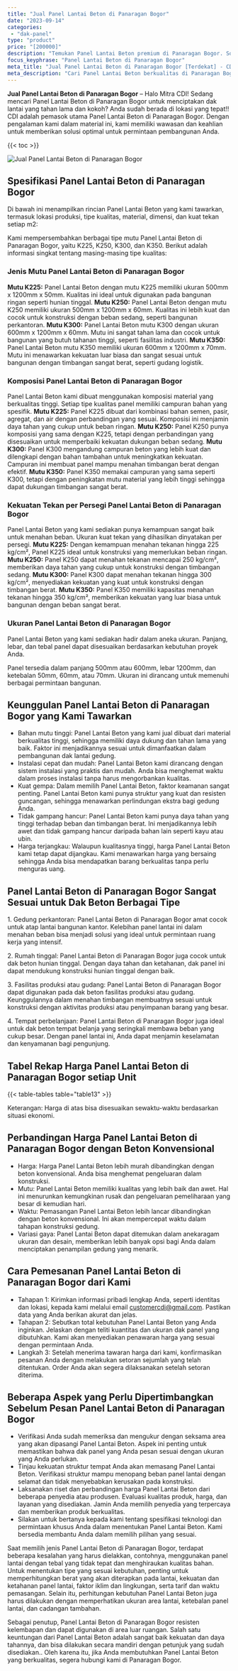 ```yaml
---
title: "Jual Panel Lantai Beton di Panaragan Bogor"
date: "2023-09-14"
categories:
 - "dak-panel"
type: "product"
price: "[200000]"
description: "Temukan Panel Lantai Beton premium di Panaragan Bogor. Solusi ideal untuk proyek konstruksi dengan kualitas unggul, Panel Lantai Beton memberikan ketahanan optimal untuk lantai dak. Dapatkan info lengkap."
focus_keyphrase: "Panel Lantai Beton di Panaragan Bogor"
meta_title: "Jual Panel Lantai Beton di Panaragan Bogor [Terdekat] - CDI"
meta_description: "Cari Panel Lantai Beton berkualitas di Panaragan Bogor?. Kami menyediakan Panel Lantai Beton premium untuk pembangunan. Harga terbaik hanya di sini."
---
```


**Jual Panel Lantai Beton di Panaragan Bogor** – Halo Mitra CDI! Sedang mencari Panel Lantai Beton di Panaragan Bogor untuk menciptakan dak lantai yang tahan lama dan kokoh? Anda sudah berada di lokasi yang tepat!! CDI adalah pemasok utama Panel Lantai Beton di Panaragan Bogor. Dengan pengalaman kami dalam material ini, kami memiliki wawasan dan keahlian untuk memberikan solusi optimal untuk permintaan pembangunan Anda.

{{< toc >}}

![Jual Panel Lantai Beton di Panaragan Bogor](/images/dak-panel/dak-panel-07.jpg)

## Spesifikasi Panel Lantai Beton di Panaragan Bogor

Di bawah ini menampilkan rincian Panel Lantai Beton yang kami tawarkan, termasuk lokasi produksi, tipe kualitas, material, dimensi, dan kuat tekan setiap m2:

Kami mempersembahkan berbagai tipe mutu Panel Lantai Beton di Panaragan Bogor, yaitu K225, K250, K300, dan K350. Berikut adalah informasi singkat tentang masing-masing tipe kualitas:

### Jenis Mutu Panel Lantai Beton di Panaragan Bogor

**Mutu K225:** Panel Lantai Beton dengan mutu K225 memiliki ukuran 500mm x 1200mm x 50mm. Kualitas ini ideal untuk digunakan pada bangunan ringan seperti hunian tinggal.
**Mutu K250:** Panel Lantai Beton dengan mutu K250 memiliki ukuran 500mm x 1200mm x 60mm. Kualitas ini lebih kuat dan cocok untuk konstruksi dengan beban sedang, seperti bangunan perkantoran.
**Mutu K300:** Panel Lantai Beton mutu K300 dengan ukuran 600mm x 1200mm x 60mm. Mutu ini sangat tahan lama dan cocok untuk bangunan yang butuh tahanan tinggi, seperti fasilitas industri.
**Mutu K350:** Panel Lantai Beton mutu K350 memiliki ukuran 600mm x 1200mm x 70mm. Mutu ini menawarkan kekuatan luar biasa dan sangat sesuai untuk bangunan dengan timbangan sangat berat, seperti gudang logistik.

### Komposisi Panel Lantai Beton di Panaragan Bogor

Panel Lantai Beton kami dibuat menggunakan komposisi material yang berkualitas tinggi. Setiap tipe kualitas panel memiliki campuran bahan yang spesifik.
**Mutu K225:** Panel K225 dibuat dari kombinasi bahan semen, pasir, agregat, dan air dengan perbandingan yang sesuai. Komposisi ini menjamin daya tahan yang cukup untuk beban ringan.
**Mutu K250:** Panel K250 punya komposisi yang sama dengan K225, tetapi dengan perbandingan yang disesuaikan untuk memperbaiki kekuatan dukungan beban sedang.
**Mutu K300:** Panel K300 mengandung campuran beton yang lebih kuat dan dilengkapi dengan bahan tambahan untuk meningkatkan kekuatan. Campuran ini membuat panel mampu menahan timbangan berat dengan efektif.
**Mutu K350:** Panel K350 memakai campuran yang sama seperti K300, tetapi dengan peningkatan mutu material yang lebih tinggi sehingga dapat dukungan timbangan sangat berat.

### Kekuatan Tekan per Persegi Panel Lantai Beton di Panaragan Bogor

Panel Lantai Beton yang kami sediakan punya kemampuan sangat baik untuk menahan beban. Ukuran kuat tekan yang dihasilkan dinyatakan per persegi.
**Mutu K225:** Dengan kemampuan menahan tekanan hingga 225 kg/cm², Panel K225 ideal untuk konstruksi yang memerlukan beban ringan.
**Mutu K250:** Panel K250 dapat menahan tekanan mencapai 250 kg/cm², memberikan daya tahan yang cukup untuk konstruksi dengan timbangan sedang.
**Mutu K300:** Panel K300 dapat menahan tekanan hingga 300 kg/cm², menyediakan kekuatan yang kuat untuk konstruksi dengan timbangan berat.
**Mutu K350:** Panel K350 memiliki kapasitas menahan tekanan hingga 350 kg/cm², memberikan kekuatan yang luar biasa untuk bangunan dengan beban sangat berat.

### Ukuran Panel Lantai Beton di Panaragan Bogor

Panel Lantai Beton yang kami sediakan hadir dalam aneka ukuran. Panjang, lebar, dan tebal panel dapat disesuaikan berdasarkan kebutuhan proyek Anda.

Panel tersedia dalam panjang 500mm atau 600mm, lebar 1200mm, dan ketebalan 50mm, 60mm, atau 70mm. Ukuran ini dirancang untuk memenuhi berbagai permintaan bangunan.

## Keunggulan Panel Lantai Beton di Panaragan Bogor yang Kami Tawarkan

*   Bahan mutu tinggi: Panel Lantai Beton yang kami jual dibuat dari material berkualitas tinggi, sehingga memiliki daya dukung dan tahan lama yang baik. Faktor ini menjadikannya sesuai untuk dimanfaatkan dalam pembangunan dak lantai gedung.
*   Instalasi cepat dan mudah: Panel Lantai Beton kami dirancang dengan sistem instalasi yang praktis dan mudah. Anda bisa menghemat waktu dalam proses instalasi tanpa harus mengorbankan kualitas.
*   Kuat gempa: Dalam memilih Panel Lantai Beton, faktor keamanan sangat penting. Panel Lantai Beton kami punya struktur yang kuat dan resisten guncangan, sehingga menawarkan perlindungan ekstra bagi gedung Anda.
*   Tidak gampang hancur: Panel Lantai Beton kami punya daya tahan yang tinggi terhadap beban dan timbangan berat. Ini menjadikannya lebih awet dan tidak gampang hancur daripada bahan lain seperti kayu atau ubin.
*   Harga terjangkau: Walaupun kualitasnya tinggi, harga Panel Lantai Beton kami tetap dapat dijangkau. Kami menawarkan harga yang bersaing sehingga Anda bisa mendapatkan barang berkualitas tanpa perlu menguras uang.

## Panel Lantai Beton di Panaragan Bogor Sangat Sesuai untuk Dak Beton Berbagai Tipe

1\.  Gedung perkantoran: Panel Lantai Beton di Panaragan Bogor amat cocok untuk atap lantai bangunan kantor. Kelebihan panel lantai ini dalam menahan beban bisa menjadi solusi yang ideal untuk permintaan ruang kerja yang intensif.

2\.  Rumah tinggal: Panel Lantai Beton di Panaragan Bogor juga cocok untuk dak beton hunian tinggal. Dengan daya tahan dan ketahanan, dak panel ini dapat mendukung konstruksi hunian tinggal dengan baik.

3\.  Fasilitas produksi atau gudang: Panel Lantai Beton di Panaragan Bogor dapat digunakan pada dak beton fasilitas produksi atau gudang. Keunggulannya dalam menahan timbangan membuatnya sesuai untuk konstruksi dengan aktivitas produksi atau penyimpanan barang yang besar.

4\.  Tempat perbelanjaan: Panel Lantai Beton di Panaragan Bogor juga ideal untuk dak beton tempat belanja yang seringkali membawa beban yang cukup besar. Dengan panel lantai ini, Anda dapat menjamin keselamatan dan kenyamanan bagi pengunjung.

## Tabel Rekap Harga Panel Lantai Beton di Panaragan Bogor setiap Unit

{{< table-tables table="table13" >}}

Keterangan: Harga di atas bisa disesuaikan sewaktu-waktu berdasarkan situasi ekonomi.

## Perbandingan Harga Panel Lantai Beton di Panaragan Bogor dengan Beton Konvensional

*   Harga: Harga Panel Lantai Beton lebih murah dibandingkan dengan beton konvensional. Anda bisa menghemat pengeluaran dalam konstruksi.
*   Mutu: Panel Lantai Beton memiliki kualitas yang lebih baik dan awet. Hal ini menurunkan kemungkinan rusak dan pengeluaran pemeliharaan yang besar di kemudian hari.
*   Waktu: Pemasangan Panel Lantai Beton lebih lancar dibandingkan dengan beton konvensional. Ini akan mempercepat waktu dalam tahapan konstruksi gedung.
*   Variasi gaya: Panel Lantai Beton dapat ditemukan dalam anekaragam ukuran dan desain, memberikan lebih banyak opsi bagi Anda dalam menciptakan penampilan gedung yang menarik.

## Cara Pemesanan Panel Lantai Beton di Panaragan Bogor dari Kami

*   Tahapan 1: Kirimkan informasi pribadi lengkap Anda, seperti identitas dan lokasi, kepada kami melalui email customercdi@gmail.com. Pastikan data yang Anda berikan akurat dan jelas.
*   Tahapan 2: Sebutkan total kebutuhan Panel Lantai Beton yang Anda inginkan. Jelaskan dengan teliti kuantitas dan ukuran dak panel yang dibutuhkan. Kami akan menyediakan penawaran harga yang sesuai dengan permintaan Anda.
*   Langkah 3: Setelah menerima tawaran harga dari kami, konfirmasikan pesanan Anda dengan melakukan setoran sejumlah yang telah ditentukan. Order Anda akan segera dilaksanakan setelah setoran diterima.
## Beberapa Aspek yang Perlu Dipertimbangkan Sebelum Pesan Panel Lantai Beton di Panaragan Bogor

*   Verifikasi Anda sudah memeriksa dan mengukur dengan seksama area yang akan dipasangi Panel Lantai Beton. Aspek ini penting untuk memastikan bahwa dak panel yang Anda pesan sesuai dengan ukuran yang Anda perlukan.
*   Tinjau kekuatan struktur tempat Anda akan memasang Panel Lantai Beton. Verifikasi struktur mampu menopang beban panel lantai dengan selamat dan tidak menyebabkan kerusakan pada konstruksi.
*   Laksanakan riset dan perbandingan harga Panel Lantai Beton dari beberapa penyedia atau produsen. Evaluasi kualitas produk, harga, dan layanan yang disediakan. Jamin Anda memilih penyedia yang terpercaya dan memberikan produk berkualitas.
*   Silakan untuk bertanya kepada kami tentang spesifikasi teknologi dan permintaan khusus Anda dalam menentukan Panel Lantai Beton. Kami bersedia membantu Anda dalam memilih pilihan yang sesuai.

Saat memilih jenis Panel Lantai Beton di Panaragan Bogor, terdapat beberapa kesalahan yang harus dielakkan, contohnya, menggunakan panel lantai dengan tebal yang tidak tepat dan menghiraukan kualitas bahan. Untuk menentukan tipe yang sesuai kebutuhan, penting untuk memperhitungkan berat yang akan diterapkan pada lantai, kekuatan dan ketahanan panel lantai, faktor iklim dan lingkungan, serta tarif dan waktu pemasangan. Selain itu, perhitungan kebutuhan Panel Lantai Beton juga harus dilakukan dengan memperhatikan ukuran area lantai, ketebalan panel lantai, dan cadangan tambahan.

Sebagai penutup, Panel Lantai Beton di Panaragan Bogor resisten kelembapan dan dapat digunakan di area luar ruangan. Salah satu keuntungan dari Panel Lantai Beton adalah sangat baik kekuatan dan daya tahannya, dan bisa dilakukan secara mandiri dengan petunjuk yang sudah disediakan.. Oleh karena itu, jika Anda membutuhkan Panel Lantai Beton yang berkualitas, segera hubungi kami di Panaragan Bogor.